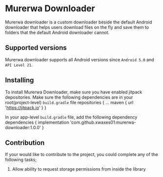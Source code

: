 # Murerwa Downloader
Murerwa downloader is a custom downloader beside the default Android downloader that helps users download files on the fly and save them to folders that the default Android downloader cannot.

## Supported versions
Murerwa downloader supports all Android versions since `Android 5.0` and `API Level 21`.

## Installing
To install Murerwa Downloader, make sure you have enabled jitpack depositories. Make sure the following dependencies are in your root(project-level) `build.gradle` file
    repositories {
        ...
        maven { url 'https://jitpack.io' }
    }

In your app-level `build.gradle` file, add the following dependency
    dependencies {
        implementation 'com.github.xwaxes01:murerwa-downloader:1.0.0'
    }

## Contribution
If your would like to contribute to the project, you could complete any of the following tasks;
1. Allow ability to request storage permissions from inside the library